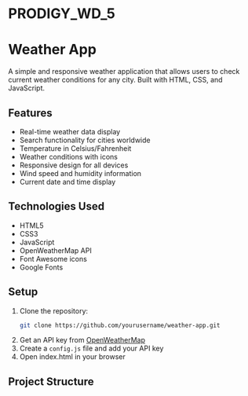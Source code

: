 # PRODIGY_WD_5
# Weather App

A simple and responsive weather application that allows users to check current weather conditions for any city. Built with HTML, CSS, and JavaScript.

## Features

- Real-time weather data display
- Search functionality for cities worldwide
- Temperature in Celsius/Fahrenheit
- Weather conditions with icons
- Responsive design for all devices
- Wind speed and humidity information
- Current date and time display

## Technologies Used

- HTML5
- CSS3
- JavaScript
- OpenWeatherMap API
- Font Awesome icons
- Google Fonts

## Setup

1. Clone the repository:
    ```bash
    git clone https://github.com/yourusername/weather-app.git
    ```
2. Get an API key from [OpenWeatherMap](https://openweathermap.org/api)
3. Create a `config.js` file and add your API key
4. Open index.html in your browser

## Project Structure

